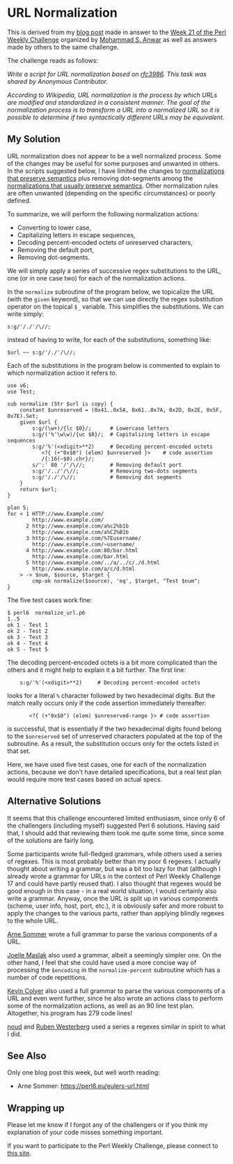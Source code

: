 # URL Normalization

This is derived from my [blog post](http://blogs.perl.org/users/laurent_r/2019/08/perl-weekly-challenge-21-eulers-number-and-url-normalizing.html) made in answer to the [Week 21 of the Perl Weekly Challenge](https://perlweeklychallenge.org/blog/perl-weekly-challenge-021/) organized by  <a href="http://blogs.perl.org/users/mohammad_s_anwar/">Mohammad S. Anwar</a> as well as answers made by others to the same challenge.

The challenge reads as follows:

*Write a script for URL normalization based on [rfc3986](https://en.wikipedia.org/wiki/URL_normalization). This task was shared by Anonymous Contributor.*

*According to Wikipedia, URL normalization is the process by which URLs are modified and standardized in a consistent manner. The goal of the normalization process is to transform a URL into a normalized URL so it is possible to determine if two syntactically different URLs may be equivalent.*

## My Solution

URL normalization does not appear to be a well normalized process. Some of the changes may be useful for some purposes and unwanted in others. In the scripts suggested below, I have limited the changes to [normalizations that preserve semantics](https://en.wikipedia.org/wiki/URL_normalization#Normalizations_that_preserve_semantics) plus removing dot-segments among the [normalizations that usually preserve semantics](https://en.wikipedia.org/wiki/URL_normalization#Normalizations_that_usually_preserve_semantics). Other normalization rules are often unwanted (depending on the specific circumstances) or poorly defined.

To summarize, we will perform the following normalization actions:

* Converting to lower case,
* Capitalizing letters in escape sequences,
* Decoding percent-encoded octets of unreserved characters,
* Removing the default port,
* Removing dot-segments.

We will simply apply a series of successive regex substitutions to the URL, one (or in one case two) for each of the normalization actions.

In the `normalize` subroutine of the program below, we topicalize the URL (with the `given` keyword), so that we can use directly the regex substitution operator on the topical `$_` variable. This simplifies the substitutions. We can write simply:

    s:g/'/./'/\//;

instead of having to write, for each of the substitutions, something like:

    $url ~~ s:g/'/./'/\//;

Each of the substitutions in the program below is commented to explain to which normalization action it refers to.


    use v6;
    use Test;

    sub normalize (Str $url is copy) {
        constant $unreserved = (0x41..0x5A, 0x61..0x7A, 0x2D, 0x2E, 0x5F, 0x7E).Set;
        given $url {
            s:g/(\w+)/{lc $0}/;      # Lowercase letters
            s:g/('%'\w\w)/{uc $0}/;  # Capitalizing letters in escape sequences
            s:g/'%'(<xdigit>**2)     # Decoding percent-encoded octets
               <?{ (+"0x$0") (elem) $unreserved }>    # code assertion
               /{:16(~$0).chr}/;
            s/':' 80 '/'/\//;        # Removing default port
            s:g/'/../'/\//;          # Removing two-dots segments
            s:g/'/./'/\//;           # Removing dot segments
        }
        return $url;
    }

    plan 5;
    for < 1 HTTP://www.Example.com/              
            http://www.example.com/
          2 http://www.example.com/a%c2%b1b      
            http://www.example.com/a%C2%B1b
          3 http://www.example.com/%7Eusername/  
            http://www.example.com/~username/
          4 http://www.example.com:80/bar.html   
            http://www.example.com/bar.html
          5 http://www.example.com/../a/../c/./d.html 
            http://www.example.com/a/c/d.html
        > -> $num, $source, $target {
            cmp-ok normalize($source), 'eq', $target, "Test $num";
    }

The five test cases work fine:

    $ perl6  normalize_url.p6
    1..5
    ok 1 - Test 1
    ok 2 - Test 2
    ok 3 - Test 3
    ok 4 - Test 4
    ok 5 - Test 5

The decoding percent-encoded octets is a bit more complicated than the others and it might help to explain it a bit further. The first line:

        s:g/'%'(<xdigit>**2)     # Decoding percent-encoded octets
        
looks for a literal `%` character followed by two hexadecimal digits. But the match really occurs only if the code assertion immediately thereafter:

           <?{ (+"0x$0") (elem) $unreserved-range }> # code assertion

is successful, that is essentially if the two hexadecimal digits found belong to the `$unreserved` set of unreserved characters populated at the top of the subroutine. As a result, the substitution occurs only for the octets listed in that set.

Here, we have used five test cases, one for each of the normalization actions, because we don't have detailed specifications, but a real test plan would require more test cases based on actual specs.


## Alternative Solutions

It seems that this challenge encountered limited enthusiasm, since only 6 of the challengers (including myself) suggested Perl 6 solutions. Having said that, I should add that reviewing them took me quite some time, since some of the solutions are fairly long.

Some participants wrote full-fledged grammars, while others used a series of regexes. This is most probably better than my poor 6 regexes. I actually thought about writing a grammar, but was a bit too lazy for that (although I already wrote a grammar for URLs in the context of Perl Weekly Challenge 17 and could have partly reused that). I also thought that regexes would be good enough in this case - in a real world situation, I would certainly also write a grammar. Anyway, once the URL is split up in various components (scheme, user info, host, port, etc.), it is obviously safer and more robust to apply the changes to the various parts, rather than applying blindly regexes to the whole URL. 

[Arne Sommer](https://github.com/manwar/perlweeklychallenge-club/blob/master/challenge-021/arne-sommer/perl6/ch-2.p6) wrote a full grammar to parse the various components of a URL. 

[Joelle Maslak](https://github.com/manwar/perlweeklychallenge-club/blob/master/challenge-021/joelle-maslak/perl6/ch-2.p6) also used a grammar, albeit a seemingly simpler one. On the other hand, I feel that she could have used a more concise way of processing the `$encoding` in the `normalize-percent` subroutine which has a number of code repetitions.

[Kevin Colyer](https://github.com/manwar/perlweeklychallenge-club/blob/master/challenge-021/kevin-colyer/perl6/ch-2.p6) also used a full grammar to parse the various components of a URL and even went further, since he also wrote an actions class to perform some of the normalization actions, as well as an 90 line test plan. Altogether, his program has 279 code lines!

[noud](https://github.com/manwar/perlweeklychallenge-club/blob/master/challenge-021/noud/perl6/ch-2.p6) and [Ruben Westerberg](https://github.com/manwar/perlweeklychallenge-club/blob/master/challenge-021/ruben-westerberg/perl6/ch-2.p6) used a series a regexes similar in spirit to what I did.


## See Also

Only one blog post this week, but well worth reading:

* Arne Sommer: https://perl6.eu/eulers-url.html


## Wrapping up

Please let me know if I forgot any of the challengers or if you think my explanation of your code misses something important.

If you want to participate to the Perl Weekly Challenge, please connect to [this site](https://perlweeklychallenge.org/).
